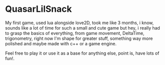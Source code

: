 # QuasarLilSnack
My first game, used lua alongside love2D, took me like 3 months, i know, sounds  like a lot of time for such a small and cute game but hey, i really had to grasp the basics of everything, from game movement, DeltaTime, trigonometry, right now I'm shape for greater stuff, something way more polished and maybe made with c++ or a game engine. 

Feel free to play it or use it as a base for anything else, point is, have lots of fun!.
